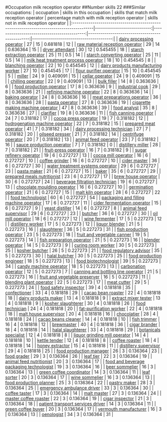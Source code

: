 #Occupation milk reception operator
##Number skills 22
###Similar occupations:
| occupation                                                                              |   skills in this occupation |   skills that match milk reception operator |   percentage match with milk reception operator |   skills not in milk reception operator |
|:----------------------------------------------------------------------------------------|----------------------------:|--------------------------------------------:|------------------------------------------------:|----------------------------------------:|
| [dairy processing operator](dairy_processing_operator.md)                               |                          27 |                                          15 |                                        0.681818 |                                      12 |
| [raw material reception operator](raw_material_reception_operator.md)                   |                          29 |                                          14 |                                        0.636364 |                                      15 |
| [dryer attendant](dryer_attendant.md)                                                   |                          30 |                                          12 |                                        0.545455 |                                      18 |
| [starch extraction operator](starch_extraction_operator.md)                             |                          25 |                                          11 |                                        0.5      |                                      14 |
| [starch converting operator](starch_converting_operator.md)                             |                          25 |                                          11 |                                        0.5      |                                      14 |
| [milk heat treatment process operator](milk_heat_treatment_process_operator.md)         |                          18 |                                          10 |                                        0.454545 |                                       8 |
| [blanching operator](blanching_operator.md)                                             |                          22 |                                          10 |                                        0.454545 |                                      12 |
| [dairy products manufacturing worker](dairy_products_manufacturing_worker.md)           |                          27 |                                          10 |                                        0.454545 |                                      17 |
| [flour purifier operator](flour_purifier_operator.md)                                   |                          15 |                                          10 |                                        0.454545 |                                       5 |
| [miller](miller.md)                                                                     |                          24 |                                           9 |                                        0.409091 |                                      15 |
| [cellar operator](cellar_operator.md)                                                   |                          24 |                                           9 |                                        0.409091 |                                      15 |
| [chilling operator](chilling_operator.md)                                               |                          22 |                                           9 |                                        0.409091 |                                      13 |
| [bulk filler](bulk_filler.md)                                                           |                          14 |                                           8 |                                        0.363636 |                                       6 |
| [food production operator](food_production_operator.md)                                 |                          17 |                                           8 |                                        0.363636 |                                       9 |
| [industrial cook](industrial_cook.md)                                                   |                          29 |                                           8 |                                        0.363636 |                                      21 |
| [refining machine operator](refining_machine_operator.md)                               |                          22 |                                           8 |                                        0.363636 |                                      14 |
| [baking operator](baking_operator.md)                                                   |                          24 |                                           8 |                                        0.363636 |                                      16 |
| [meat preparations operator](meat_preparations_operator.md)                             |                          36 |                                           8 |                                        0.363636 |                                      28 |
| [pasta operator](pasta_operator.md)                                                     |                          27 |                                           8 |                                        0.363636 |                                      19 |
| [cigarette making machine operator](cigarette_making_machine_operator.md)               |                          47 |                                           8 |                                        0.363636 |                                      39 |
| [food analyst](food_analyst.md)                                                         |                          35 |                                           8 |                                        0.363636 |                                      27 |
| [clarifier](clarifier.md)                                                               |                          19 |                                           8 |                                        0.363636 |                                      11 |
| [fish canning operator](fish_canning_operator.md)                                       |                          24 |                                           7 |                                        0.318182 |                                      17 |
| [cocoa press operator](cocoa_press_operator.md)                                         |                          19 |                                           7 |                                        0.318182 |                                      12 |
| [hydrogenation machine operator](hydrogenation_machine_operator.md)                     |                          22 |                                           7 |                                        0.318182 |                                      15 |
| [prepared meat operator](prepared_meat_operator.md)                                     |                          41 |                                           7 |                                        0.318182 |                                      34 |
| [dairy processing technician](dairy_processing_technician.md)                           |                          27 |                                           7 |                                        0.318182 |                                      20 |
| [oilseed presser](oilseed_presser.md)                                                   |                          21 |                                           7 |                                        0.318182 |                                      14 |
| [centrifuge operator](centrifuge_operator.md)                                           |                          20 |                                           7 |                                        0.318182 |                                      13 |
| [animal feed operator](animal_feed_operator.md)                                         |                          23 |                                           7 |                                        0.318182 |                                      16 |
| [sauce production operator](sauce_production_operator.md)                               |                           7 |                                           7 |                                        0.318182 |                                       0 |
| [distillery miller](distillery_miller.md)                                               |                          28 |                                           7 |                                        0.318182 |                                      21 |
| [fruit-press operator](fruit-press_operator.md)                                         |                          16 |                                           7 |                                        0.318182 |                                       9 |
| [sugar refinery operator](sugar_refinery_operator.md)                                   |                          19 |                                           6 |                                        0.272727 |                                      13 |
| [cocoa mill operator](cocoa_mill_operator.md)                                           |                          16 |                                           6 |                                        0.272727 |                                      10 |
| [coffee grinder](coffee_grinder.md)                                                     |                          16 |                                           6 |                                        0.272727 |                                      10 |
| [cider master](cider_master.md)                                                         |                          36 |                                           6 |                                        0.272727 |                                      30 |
| [water treatment systems operator](water_treatment_systems_operator.md)                 |                          29 |                                           6 |                                        0.272727 |                                      23 |
| [pasta maker](pasta_maker.md)                                                           |                          21 |                                           6 |                                        0.272727 |                                      15 |
| [baker](baker.md)                                                                       |                          35 |                                           6 |                                        0.272727 |                                      29 |
| [prepared meals nutritionist](prepared_meals_nutritionist.md)                           |                          23 |                                           6 |                                        0.272727 |                                      17 |
| [brew house operator](brew_house_operator.md)                                           |                          30 |                                           6 |                                        0.272727 |                                      24 |
| [beverage filtration technician](beverage_filtration_technician.md)                     |                          19 |                                           6 |                                        0.272727 |                                      13 |
| [chocolate moulding operator](chocolate_moulding_operator.md)                           |                          16 |                                           6 |                                        0.272727 |                                      10 |
| [germination operator](germination_operator.md)                                         |                          21 |                                           6 |                                        0.272727 |                                      15 |
| [malt kiln operator](malt_kiln_operator.md)                                             |                          28 |                                           6 |                                        0.272727 |                                      22 |
| [food technologist](food_technologist.md)                                               |                          60 |                                           6 |                                        0.272727 |                                      54 |
| [packaging and filling machine operator](packaging_and_filling_machine_operator.md)     |                          17 |                                           6 |                                        0.272727 |                                      11 |
| [cider fermentation operator](cider_fermentation_operator.md)                           |                          15 |                                           6 |                                        0.272727 |                                       9 |
| [yeast distiller](yeast_distiller.md)                                                   |                          14 |                                           6 |                                        0.272727 |                                       8 |
| [animal feed supervisor](animal_feed_supervisor.md)                                     |                          29 |                                           6 |                                        0.272727 |                                      23 |
| [butcher](butcher.md)                                                                   |                          36 |                                           6 |                                        0.272727 |                                      30 |
| [oil mill operator](oil_mill_operator.md)                                               |                          18 |                                           6 |                                        0.272727 |                                      12 |
| [wine fermenter](wine_fermenter.md)                                                     |                          17 |                                           5 |                                        0.227273 |                                      12 |
| [distillery worker](distillery_worker.md)                                               |                          17 |                                           5 |                                        0.227273 |                                      12 |
| [liquor blender](liquor_blender.md)                                                     |                          21 |                                           5 |                                        0.227273 |                                      16 |
| [slaughterer](slaughterer.md)                                                           |                          36 |                                           5 |                                        0.227273 |                                      31 |
| [fish production operator](fish_production_operator.md)                                 |                          23 |                                           5 |                                        0.227273 |                                      18 |
| [fruit and vegetable canner](fruit_and_vegetable_canner.md)                             |                          19 |                                           5 |                                        0.227273 |                                      14 |
| [fish preparation operator](fish_preparation_operator.md)                               |                          21 |                                           5 |                                        0.227273 |                                      16 |
| [blender operator](blender_operator.md)                                                 |                          14 |                                           5 |                                        0.227273 |                                       9 |
| [curing room worker](curing_room_worker.md)                                             |                          30 |                                           5 |                                        0.227273 |                                      25 |
| [kosher butcher](kosher_butcher.md)                                                     |                          26 |                                           5 |                                        0.227273 |                                      21 |
| [food regulatory advisor](food_regulatory_advisor.md)                                   |                          35 |                                           5 |                                        0.227273 |                                      30 |
| [halal butcher](halal_butcher.md)                                                       |                          30 |                                           5 |                                        0.227273 |                                      25 |
| [food production engineer](food_production_engineer.md)                                 |                          18 |                                           5 |                                        0.227273 |                                      13 |
| [food biotechnologist](food_biotechnologist.md)                                         |                          39 |                                           5 |                                        0.227273 |                                      34 |
| [candy machine operator](candy_machine_operator.md)                                     |                          18 |                                           5 |                                        0.227273 |                                      13 |
| [carbonation operator](carbonation_operator.md)                                         |                          12 |                                           5 |                                        0.227273 |                                       7 |
| [canning and bottling line operator](canning_and_bottling_line_operator.md)             |                          21 |                                           5 |                                        0.227273 |                                      16 |
| [fruit and vegetable preserver](fruit_and_vegetable_preserver.md)                       |                          16 |                                           5 |                                        0.227273 |                                      11 |
| [blending plant operator](blending_plant_operator.md)                                   |                          22 |                                           5 |                                        0.227273 |                                      17 |
| [meat cutter](meat_cutter.md)                                                           |                          29 |                                           5 |                                        0.227273 |                                      24 |
| [food safety inspector](food_safety_inspector.md)                                       |                          39 |                                           4 |                                        0.181818 |                                      35 |
| [confectioner](confectioner.md)                                                         |                          33 |                                           4 |                                        0.181818 |                                      29 |
| [cacao bean roaster](cacao_bean_roaster.md)                                             |                          22 |                                           4 |                                        0.181818 |                                      18 |
| [dairy products maker](dairy_products_maker.md)                                         |                          13 |                                           4 |                                        0.181818 |                                       9 |
| [extract mixer tester](extract_mixer_tester.md)                                         |                          13 |                                           4 |                                        0.181818 |                                       9 |
| [kosher slaughterer](kosher_slaughterer.md)                                             |                          30 |                                           4 |                                        0.181818 |                                      26 |
| [food technician](food_technician.md)                                                   |                          24 |                                           4 |                                        0.181818 |                                      20 |
| [fat-purification worker](fat-purification_worker.md)                                   |                          22 |                                           4 |                                        0.181818 |                                      18 |
| [malt house supervisor](malt_house_supervisor.md)                                       |                          20 |                                           4 |                                        0.181818 |                                      16 |
| [chocolatier](chocolatier.md)                                                           |                          28 |                                           4 |                                        0.181818 |                                      24 |
| [cacao beans cleaner](cacao_beans_cleaner.md)                                           |                          14 |                                           4 |                                        0.181818 |                                      10 |
| [fish trimmer](fish_trimmer.md)                                                         |                          16 |                                           4 |                                        0.181818 |                                      12 |
| [brewmaster](brewmaster.md)                                                             |                          40 |                                           4 |                                        0.181818 |                                      36 |
| [cigar brander](cigar_brander.md)                                                       |                          18 |                                           4 |                                        0.181818 |                                      14 |
| [halal slaughterer](halal_slaughterer.md)                                               |                          33 |                                           4 |                                        0.181818 |                                      29 |
| [botanicals specialist](botanicals_specialist.md)                                       |                          12 |                                           4 |                                        0.181818 |                                       8 |
| [liquor grinding mill operator](liquor_grinding_mill_operator.md)                       |                          14 |                                           4 |                                        0.181818 |                                      10 |
| [kettle tender](kettle_tender.md)                                                       |                          12 |                                           4 |                                        0.181818 |                                       8 |
| [coffee roaster](coffee_roaster.md)                                                     |                          18 |                                           4 |                                        0.181818 |                                      14 |
| [honey extractor](honey_extractor.md)                                                   |                          15 |                                           4 |                                        0.181818 |                                      11 |
| [distillery supervisor](distillery_supervisor.md)                                       |                          29 |                                           4 |                                        0.181818 |                                      25 |
| [food production manager](food_production_manager.md)                                   |                          26 |                                           3 |                                        0.136364 |                                      23 |
| [food grader](food_grader.md)                                                           |                          29 |                                           3 |                                        0.136364 |                                      26 |
| [leaf tier](leaf_tier.md)                                                               |                          22 |                                           3 |                                        0.136364 |                                      19 |
| [animal feed nutritionist](animal_feed_nutritionist.md)                                 |                          20 |                                           3 |                                        0.136364 |                                      17 |
| [food and beverage packaging technologist](food_and_beverage_packaging_technologist.md) |                          19 |                                           3 |                                        0.136364 |                                      16 |
| [beer sommelier](beer_sommelier.md)                                                     |                          16 |                                           3 |                                        0.136364 |                                      13 |
| [green coffee coordinator](green coffee coordinator.md)                                 |                          14 |                                           3 |                                        0.136364 |                                      11 |
| [leaf sorter](leaf_sorter.md)                                                           |                          20 |                                           3 |                                        0.136364 |                                      17 |
| [wine sommelier](wine_sommelier.md)                                                     |                          16 |                                           3 |                                        0.136364 |                                      13 |
| [food production planner](food_production_planner.md)                                   |                          25 |                                           3 |                                        0.136364 |                                      22 |
| [pastry maker](pastry_maker.md)                                                         |                          28 |                                           3 |                                        0.136364 |                                      25 |
| [emergency ambulance driver](emergency_ambulance_driver.md)                             |                          33 |                                           3 |                                        0.136364 |                                      30 |
| [coffee taster](coffee_taster.md)                                                       |                          17 |                                           3 |                                        0.136364 |                                      14 |
| [malt master](malt_master.md)                                                           |                          27 |                                           3 |                                        0.136364 |                                      24 |
| [master coffee roaster](master_coffee_roaster.md)                                       |                          22 |                                           3 |                                        0.136364 |                                      19 |
| [cigar inspector](cigar_inspector.md)                                                   |                          21 |                                           3 |                                        0.136364 |                                      18 |
| [patient transport services driver](patient_transport_services_driver.md)               |                          14 |                                           3 |                                        0.136364 |                                      11 |
| [green coffee buyer](green_coffee_buyer.md)                                             |                          20 |                                           3 |                                        0.136364 |                                      17 |
| [vermouth manufacturer](vermouth_manufacturer.md)                                       |                          16 |                                           3 |                                        0.136364 |                                      13 |
| [oenologist](oenologist.md)                                                             |                          34 |                                           3 |                                        0.136364 |                                      31 |
